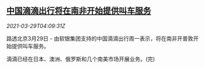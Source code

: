 <!--1616992262000-->
[中国滴滴出行将在南非开始提供叫车服务](https://cn.reuters.com/article/didi-southafrica-ridehailing-0329-mon-idCNKBS2BL0BA)
------

<div><i>2021-03-29T04:09:31Z</i></div><p>路透北京3月29日 - 由软银集团支持的中国滴滴出行周一表示，将在南非开普敦开始提供叫车服务。</p><p>滴滴已经在日本、澳洲、俄罗斯和几个南美市场开展业务。(完)</p>
